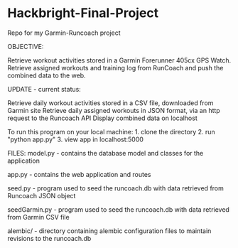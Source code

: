 Hackbright-Final-Project
========================

Repo for my Garmin-Runcoach project

OBJECTIVE:

Retrieve workout activities stored in a Garmin Forerunner 405cx GPS Watch.
Retrieve assigned workouts and training log from RunCoach and push the combined data to the web.


UPDATE - current status:

Retrieve daily workout activities stored in a CSV file, downloaded from Garmin site
Retrieve daily assigned workouts in JSON format, via an http request to the Runcoach API
Display combined data on localhost

To run this program on your local machine:
    1. clone the directory
    2. run "python app.py"
    3. view app in localhost:5000

FILES:
model.py - contains the database model and classes for the application

app.py - contains the web application and routes

seed.py - program used to seed the runcoach.db with data retrieved from Runcoach JSON object

seedGarmin.py - program used to seed the runcoach.db with data retrieved from Garmin CSV file

alembic/ - directory containing alembic configuration files to maintain revisions to the runcoach.db